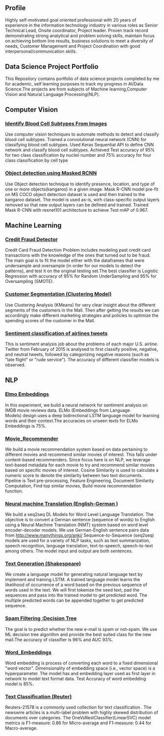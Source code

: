 ## Profile
Highly self-motivated goal oriented professional with 20 years of experience in the information technology industry in various roles as Senior Technical Lead,  Onsite coordinator, Project leader. Proven track record   demonstrating strong analytical and problem solving skills, maintain focus on achieving bottom line results, business solutions to meet a diversity of needs, Customer Management and Project Coordination with good interpersonal/communication skills.
 
## Data Science Project Portfolio
This Repository contains portfolio of data science projects completed by me for academic, self learning purposes to track my progress in AI/Data Science.The projects are from subjects of  Machine learning,Computer Vision and Natural Language Processing(NLP).

## Computer Vision
### [Identify Blood Cell Subtypes From Images](https://github.com/ramapriyakp/Portfolio/blob/master/CV/Identify_Blood_Cell_Subtypes_From_Images.ipynb)
Use computer vision techniques to automate methods to detect and classify blood cell subtypes. Trained a convolutional neural network (CNN) for classifying blood cell subtypes. Used Keras Sequential API to define CNN network and classify blood cell subtypes. Achieved Test accuracy of 95% for two class classification by nucleii number and 75% accuracy for four class classification by cell type

### [Object detection using Masked RCNN](https://github.com/ramapriyakp/Portfolio/blob/master/CV/Kangaroo_detect.ipynb)
Use Object detection technique to identify presence, location, and type of one or more objects(kangaroo) in a given image. Mask R-CNN model pre-fit on MS COCO object detection dataset is used and then trained to the kangaroo dataset. The model is used as-is, wirh  class-specific output layers removed so that new output layers can be defined and trained. Trained Mask R-CNN with resnet101 architecture to achieve Test mAP of 0.967.

## Machine Learning
### [Credit Fraud Detector](https://github.com/ramapriyakp/Portfolio/blob/master/ML/Credit%20Fraud%20Detector.ipynb)
Credit Card Fraud Detection Problem includes modeling past credit card transactions with the knowledge of the ones that turned out to be fraud.  The main goal is to fit the model either with the dataframes that were undersample and oversample (in order for our models to detect the patterns), and test it on the original testing set.The best classifier is  Logistic Regression with accuracy of 95% for Random UnderSampling and 95% for Oversampling (SMOTE).

### [Customer Segmentation (Clustering Model)](https://github.com/ramapriyakp/Portfolio/blob/master/ML/Mall-Customers-Segmentation-Analysis-Clustering-Model.ipynb)
Use Clustering Analysis (KMeans) for very clear insight about the different segments of the customers in the Mall. Then after getting the results we can  accordingly make different marketing strategies and policies to optimize the spending scores of the customer in the Mall.  

### [Sentiment classification of airlines tweets](https://github.com/ramapriyakp/Portfolio/blob/master/ML/Sentiment%20classification%20of%20airlines%20tweets.ipynb)
This is sentiment analysis job about the problems of each major U.S. airline. Twitter from February of 2015 is analysed to first classify positive, negative, and neutral tweets, followed by categorizing negative reasons (such as "late flight" or "rude service"). The accuracy of different classifier models is observed. 

## NLP
### [Elmo Embeddings](https://github.com/ramapriyakp/Portfolio/blob/master/NLP/Elmo_Embeddings.ipynb)
In this experiment, we build a neural network for sentiment analysis on IMDB movie reviews data. ELMo (Embeddings from Language Models) design uses a deep bidirectional LSTM language model for learning words and their context.The accuracies on unseen texts for ELMo Embeddings is 75%. 

### [Movie_Recommender ](https://github.com/ramapriyakp/Portfolio/blob/master/NLP/Movie_Recommender.ipynb)
We  build a movie recommendation system based on data pertaining to different movies and recommend similar movies of interest. This falls under content-based recommenders. Since focus here is on NLP, we leverage text-based metadata for each movie to try and recommend similar movies based on specific movies of interest. Cosine Similarity is used to calculate a numeric score to denote the similarity between two text documents. Pipeline is Text pre-processing, Feature Engineering, Document Similarity Computation, Find top similar movies, Build movie recommendation function.

### [Neural machine Translation (English-German )](https://github.com/ramapriyakp/Portfolio/blob/master/NLP/Neural%20machine%20translator%20English-German%20.ipynb)
We build a seq2seq DL Models for Word Level Language Translation. The objective is to convert a German sentence (sequence of words) to English using a Neural Machine Translation (NMT) system based on word level encoder-decoder models. We use German-English sentence pairs data from http://www.manythings.org/anki/
Sequence-to-Sequence (seq2seq) models are used for a variety of NLP tasks, such as text summarization, speech recognition, language translation, text-to-speech, speech-to-text among others. The model input and output are both sentences. 

### [Text Generation (Shakespeare)](https://github.com/ramapriyakp/Portfolio/blob/master/NLP/Shakespeare_text_generation.ipynb)
We create a language model for generating natural language text by implement and training LSTM.
A trained language model learns the likelihood of occurrence of a word based on the previous sequence of words used in the text. We will first tokenize the seed text, pad the sequences and pass into the trained model to get predicted word.  The multiple predicted words can be appended together to get predicted sequence.  

### [Spam Filtering :Decision Tree ](https://github.com/ramapriyakp/Portfolio/blob/master/NLP/Spam_filtering_Decision_Tree.ipynb)
The goal is to predict whether the new e-mail is spam or not-spam. We use ML decision tree algorithm and provide the best suited class for the new mail.The accuracy of classifier is 96% and AUC 93%. 

### [Word_Embeddings](https://github.com/ramapriyakp/Portfolio/blob/master/NLP/Word_Embeddings.ipynb)
Word embedding is process of converting each word to a fixed dimensional "word vector". Dimensionality of embedding space (i.e., vector space) is a hyperparameter. The model has and embedding layer used as first layer in network to model text format data.  Test Accuracy of word embedding model is 85%. 

### [Text Classification (Reuter)](https://github.com/ramapriyakp/Portfolio/blob/master/NLP/text_classification_Reuter.ipynb)
Reuters-21578 is a commonly used collection for text classification . The newswire articles is a multi-label problem with highly skewed distribution of documents over categories. The OneVsRestClassifier(LinearSVC) model  metrics is  F1-measure: 0.86 for Micro-average  and F1-measure: 0.44 for Macro-average. 


